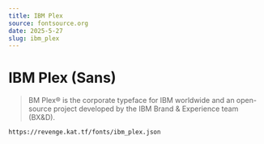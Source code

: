 ```yaml
---
title: IBM Plex
source: fontsource.org
date: 2025-5-27
slug: ibm_plex
---
```

# IBM Plex (Sans)

> BM Plex® is the corporate typeface for IBM worldwide and an open-source project developed by the IBM Brand & Experience team (BX&D).

```text title="Paste the font link in your Revenge app"
https://revenge.kat.tf/fonts/ibm_plex.json
```